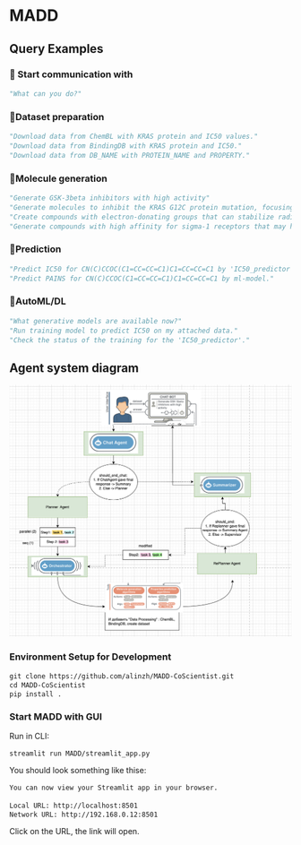 # MADD

## Query Examples

### 🧪 Start communication with
```python
"What can you do?"
```
### 🧪Dataset preparation
```python
"Download data from ChemBL with KRAS protein and IC50 values."
"Download data from BindingDB with KRAS protein and IC50."
"Download data from DB_NAME with PROTEIN_NAME and PROPERTY."
```
### 🧪Molecule generation
```python
"Generate GSK-3beta inhibitors with high activity"
"Generate molecules to inhibit the KRAS G12C protein mutation, focusing on selective binding and ensuring that HRAS and NRAS are not affected."
"Create compounds with electron-donating groups that can stabilize radical intermediates, reducing oxidative damage in neurons."
"Generate compounds with high affinity for sigma-1 receptors that may have neuroprotective effects in Parkinson's disease."
```
### 🧪Prediction
```python
"Predict IC50 for CN(C)CCOC(C1=CC=CC=C1)C1=CC=CC=C1 by 'IC50_predictor' model."
"Predict PAINS for CN(C)CCOC(C1=CC=CC=C1)C1=CC=CC=C1 by ml-model."
```

### 🧪AutoML/DL
```python
"What generative models are available now?"
"Run training model to predict IC50 on my attached data."
"Check the status of the training for the 'IC50_predictor'."
```
## Agent system diagram
![Multi-Agent System](./diagram.png)

### Environment Setup for Development
```commandline
git clone https://github.com/alinzh/MADD-CoScientist.git
cd MADD-CoScientist
pip install .
```

### Start MADD with GUI
Run in CLI:
```commandline
streamlit run MADD/streamlit_app.py
```

You should look something like thise:
```commandline
You can now view your Streamlit app in your browser.

Local URL: http://localhost:8501
Network URL: http://192.168.0.12:8501
```
Click on the URL, the link will open.










